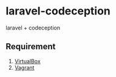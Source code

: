 # laravel-codeception
laravel + codeception

Requirement
-----------

1. [VirtualBox](https://www.virtualbox.org/)
2. [Vagrant](https://www.vagrantup.com/)
